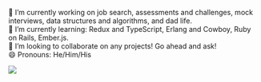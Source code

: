 🔭 I’m currently working on job search, assessments and challenges, mock interviews, data structures and algorithms, and dad life.<br>
🌱 I’m currently learning: Redux and TypeScript, Erlang and Cowboy, Ruby on Rails, Ember.js.<br>
👯 I’m looking to collaborate on any projects! Go ahead and ask!<br>
😄 Pronouns: He/Him/His<br>

<img src="https://github-readme-stats.vercel.app/api?username=ianferrier777&show_icons=true&count_private=true&theme=github_dark" />
